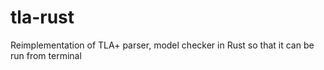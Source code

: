 # tla-rust
Reimplementation of TLA+ parser, model checker in Rust so that it can be run from terminal
